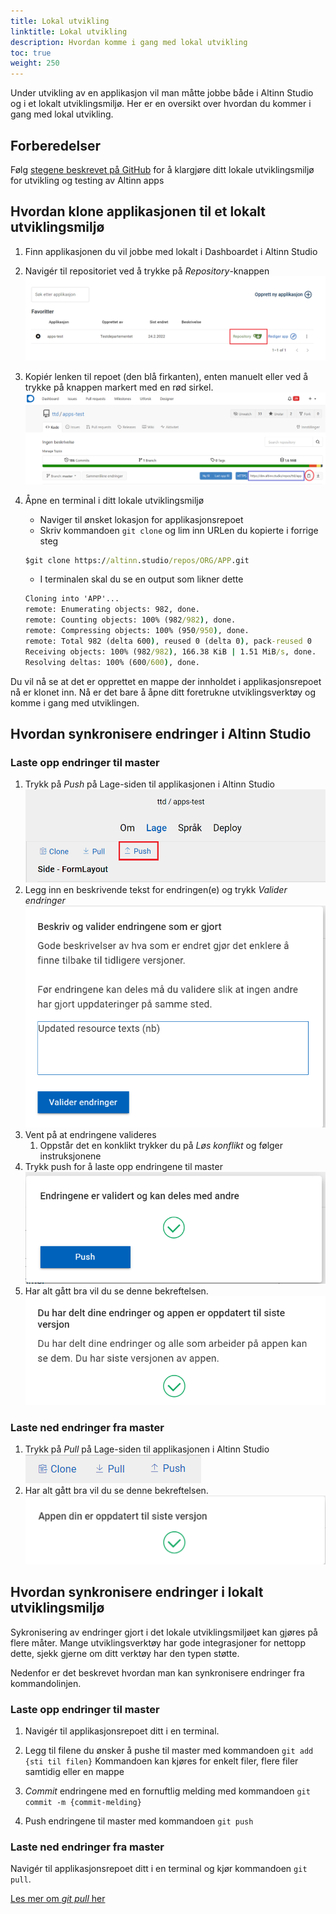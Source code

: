 ```yaml
---
title: Lokal utvikling
linktitle: Lokal utvikling
description: Hvordan komme i gang med lokal utvikling
toc: true
weight: 250
---
```


Under utvikling av en applikasjon vil man måtte jobbe både i Altinn Studio og 
i et lokalt utviklingsmiljø. 
Her er en oversikt over hvordan du kommer i gang med lokal utvikling. 

## Forberedelser 

Følg [stegene beskrevet på GitHub](https://github.com/Altinn/altinn-studio/blob/master/LOCALAPP.md#prerequisites)
for å klargjøre ditt lokale utviklingsmiljø for utvikling og testing av Altinn apps

## Hvordan klone applikasjonen til et lokalt utviklingsmiljø

1. Finn applikasjonen du vil jobbe med lokalt i Dashboardet i Altinn Studio
   
2. Navigér til repositoriet ved å trykke på _Repository_-knappen
    ![Repositoryknappen markert i et bilde](find-app-in-dashboard.png)

3. Kopiér lenken til repoet (den blå firkanten), enten manuelt
   eller ved å trykke på knappen markert med en rød sirkel.
    ![Markert url til repository i Gitea i et bilde](copy-repo-link.png)

4. Åpne en terminal i ditt lokale utviklingsmiljø
    - Naviger til ønsket lokasjon for applikasjonsrepoet
    - Skriv kommandoen `git clone` og lim inn URLen du kopierte i forrige steg
   
    ```cmd
    $git clone https://altinn.studio/repos/ORG/APP.git
    ```
   
    - I terminalen skal du se en output som likner dette
   
    ```cmd
    Cloning into 'APP'...
    remote: Enumerating objects: 982, done.
    remote: Counting objects: 100% (982/982), done.
    remote: Compressing objects: 100% (950/950), done.
    remote: Total 982 (delta 600), reused 0 (delta 0), pack-reused 0 
    Receiving objects: 100% (982/982), 166.38 KiB | 1.51 MiB/s, done.
    Resolving deltas: 100% (600/600), done.
    ```

Du vil nå se at det er opprettet en mappe der innholdet i applikasjonsrepoet nå er klonet inn.
Nå er det bare å åpne ditt foretrukne utviklingsverktøy og komme i gang med utviklingen.

## Hvordan synkronisere endringer i Altinn Studio

### Laste opp endringer til master

1. Trykk på _Push_ på Lage-siden til applikasjonen i Altinn Studio
   ![Push-knappen markert i Altin Studio](push-button-in-studio.png)
2. Legg inn en beskrivende tekst for endringen(e) og trykk _Valider endringer_
    ![Commitmelding og valider-endringer illustrert](commit-message.png)
3. Vent på at endringene valideres
   1. Oppstår det en konklikt trykker du på _Løs konflikt_ og følger instruksjonene
4. Trykk push for å laste opp endringene til master
    ![Push knappen illustrert](push.png)
5. Har alt gått bra vil du se denne bekreftelsen.
    ![Push bekreftelse](push-confirmation.png)

### Laste ned endringer fra master
1. Trykk på _Pull_ på Lage-siden til applikasjonen i Altinn Studio
   ![Pull markert i Altinn Studio](pull.png)
2. Har alt gått bra vil du se denne bekreftelsen.
    ![Push bekreftelse](pull-successful.png)

## Hvordan synkronisere endringer i lokalt utviklingsmiljø

Sykronisering av endringer gjort i det lokale utviklingsmiljøet kan gjøres på flere måter.
Mange utviklingsverktøy har gode integrasjoner for nettopp dette, 
sjekk gjerne om ditt verktøy har den typen støtte. 

Nedenfor er det beskrevet hvordan man kan synkronisere endringer 
fra kommandolinjen.

### Laste opp endringer til master

1. Navigér til applikasjonsrepoet ditt i en terminal.

2. Legg til filene du ønsker å pushe til master med kommandoen `git add {sti til filen}`
   Kommandoen kan kjøres for enkelt filer, flere filer samtidig eller en mappe

3. _Commit_ endringene med en fornuftlig melding med kommandoen `git commit -m {commit-melding}`

4. Push endringene til master med kommandoen `git push`

### Laste ned endringer fra master

Navigér til applikasjonsrepoet ditt i en terminal og kjør kommandoen `git pull`.

[Les mer om _git pull_ her](https://git-scm.com/docs/git-pull)